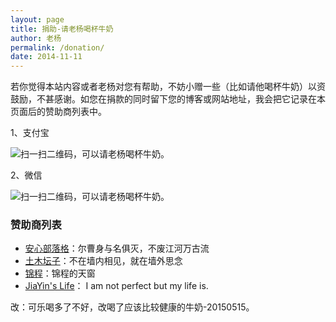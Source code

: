 ```yaml
---
layout: page
title: 捐助-请老杨喝杯牛奶
author: 老杨
permalink: /donation/
date: 2014-11-11
---
```


若你觉得本站内容或者老杨对您有帮助，不妨小赠一些（比如请他喝杯牛奶）以资鼓励，不甚感谢。如您在捐款的同时留下您的博客或网站地址，我会把它记录在本页面后的赞助商列表中。

1、支付宝

![扫一扫二维码，可以请老杨喝杯牛奶。](//cyhour.com/wp-content/uploads/imgs/donation-with-alipay.png)

2、微信

![扫一扫二维码，可以请老杨喝杯牛奶。](//cyhour.com/wp-content/uploads/imgs/donation-with-wechat.JPG)

### 赞助商列表

*   [安心部落格](http://www.anxinblog.org/)：尔曹身与名俱灭，不废江河万古流
*   [土木坛子](https://tumutanzi.com/)：不在墙内相见，就在墙外思念
*   [锦程](http://shanjincheng.com/)：锦程的天窗
*   [JiaYin's Life](http://www.imjiayin.com/)： I am not perfect but my life is.


改：可乐喝多了不好，改喝了应该比较健康的牛奶-20150515。